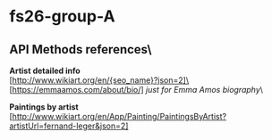 # fs26-group-A

## API Methods references\

**Artist detailed info**\
[http://www.wikiart.org/en/{seo_name}?json=2]\
[https://emmaamos.com/about/bio/] _just for Emma Amos biography_\

**Paintings by artist**\
[http://www.wikiart.org/en/App/Painting/PaintingsByArtist?artistUrl=fernand-leger&json=2]
